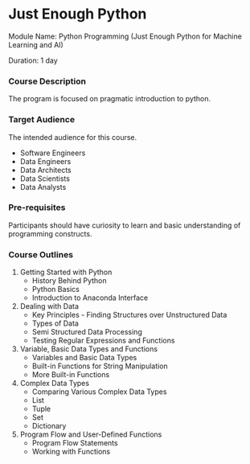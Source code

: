 # Just Enough Python

Module Name: Python Programming (Just Enough Python for Machine Learning and AI)

Duration: 1 day

### Course Description

The program is focused on pragmatic introduction to python.

### Target Audience

The intended audience for this course.

- Software Engineers
- Data Engineers
- Data Architects
- Data Scientists
- Data Analysts

### Pre-requisites

Participants should have curiosity to learn and basic understanding of programming constructs.

### Course Outlines

1. Getting Started with Python
    - History Behind Python
    - Python Basics
    - Introduction to Anaconda Interface
2. Dealing with Data
    - Key Principles - Finding Structures over Unstructured Data
    - Types of Data
    - Semi Structured Data Processing
    - Testing Regular Expressions and Functions
3. Variable, Basic Data Types and Functions
    - Variables and Basic Data Types
    - Built-in Functions for String Manipulation
    - More Built-in Functions
4. Complex Data Types
    - Comparing Various Complex Data Types
    - List
    - Tuple
    - Set
    - Dictionary
5. Program Flow and User-Defined Functions
    - Program Flow Statements
    - Working with Functions
